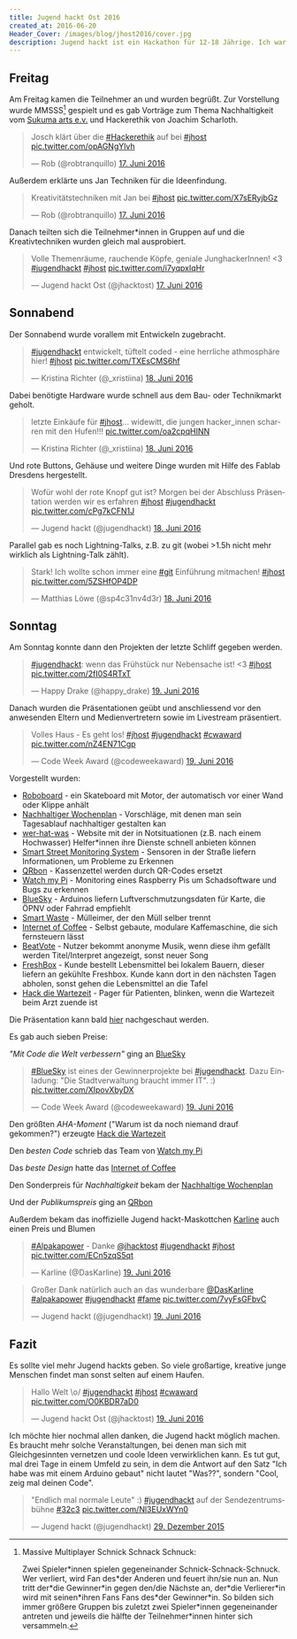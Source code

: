 ```yaml
---
title: Jugend hackt Ost 2016
created_at: 2016-06-20
Header_Cover: /images/blog/jhost2016/cover.jpg
description: Jugend hackt ist ein Hackathon für 12-18 Jährige. Ich war da und habe meine Eindrücke aufgeschrieben.
---
```

## Freitag

Am Freitag kamen die Teilnehmer an und wurden begrüßt. Zur Vorstellung wurde MMSSS[^1] gespielt und es gab Vorträge zum Thema Nachhaltigkeit vom [Sukuma arts e.v.](https://www.sukuma.net/) und Hackerethik von Joachim Scharloth.

<blockquote class="twitter-tweet" data-lang="de"><p lang="de" dir="ltr">Josch klärt über die <a href="https://twitter.com/hashtag/Hackerethik?src=hash">#Hackerethik</a> auf bei <a href="https://twitter.com/hashtag/jhost?src=hash">#jhost</a> <a href="https://t.co/opAGNgYlvh">pic.twitter.com/opAGNgYlvh</a></p>&mdash; Rob (@robtranquillo) <a href="https://twitter.com/robtranquillo/status/743891685868978176">17. Juni 2016</a></blockquote>

Außerdem erklärte uns Jan Techniken für die Ideenfindung.

<blockquote class="twitter-tweet" data-lang="de"><p lang="de" dir="ltr">Kreativitätstechniken mit Jan bei <a href="https://twitter.com/hashtag/jhost?src=hash">#jhost</a> <a href="https://t.co/X7sERyjbGz">pic.twitter.com/X7sERyjbGz</a></p>&mdash; Rob (@robtranquillo) <a href="https://twitter.com/robtranquillo/status/743855043510673408">17. Juni 2016</a></blockquote>


Danach teilten sich die Teilnehmer*innen in Gruppen auf und die Kreativtechniken wurden gleich mal ausprobiert.

<blockquote class="twitter-tweet" data-lang="de"><p lang="de" dir="ltr">Volle Themenräume, rauchende Köpfe, geniale JunghackerInnen! &lt;3  <a href="https://twitter.com/hashtag/jugendhackt?src=hash">#jugendhackt</a> <a href="https://twitter.com/hashtag/jhost?src=hash">#jhost</a> <a href="https://t.co/i7yqpxIqHr">pic.twitter.com/i7yqpxIqHr</a></p>&mdash; Jugend hackt Ost (@jhacktost) <a href="https://twitter.com/jhacktost/status/743873562755346432">17. Juni 2016</a></blockquote>


## Sonnabend

Der Sonnabend wurde vorallem mit Entwickeln zugebracht.

<blockquote class="twitter-tweet" data-lang="de"><p lang="de" dir="ltr"><a href="https://twitter.com/hashtag/jugendhackt?src=hash">#jugendhackt</a> entwickelt, tüftelt coded - eine herrliche athmosphäre hier! <a href="https://twitter.com/hashtag/jhost?src=hash">#jhost</a> <a href="https://t.co/TXEsCMS6hf">pic.twitter.com/TXEsCMS6hf</a></p>&mdash; Kristina Richter (@_xristiina) <a href="https://twitter.com/_xristiina/status/744118229455507456">18. Juni 2016</a></blockquote>

Dabei benötigte Hardware wurde schnell aus dem Bau- oder Technikmarkt geholt.

<blockquote class="twitter-tweet" data-lang="de"><p lang="de" dir="ltr">letzte Einkäufe für <a href="https://twitter.com/hashtag/jhost?src=hash">#jhost</a>... widewitt, die jungen hacker_innen scharren mit den Hufen!!! <a href="https://t.co/oa2cpqHINN">pic.twitter.com/oa2cpqHINN</a></p>&mdash; Kristina Richter (@_xristiina) <a href="https://twitter.com/_xristiina/status/744144758239543296">18. Juni 2016</a></blockquote>

Und rote Buttons, Gehäuse und weitere Dinge wurden mit Hilfe des Fablab Dresdens hergestellt.

<blockquote class="twitter-tweet" data-lang="de"><p lang="de" dir="ltr">Wofür wohl der rote Knopf gut ist? Morgen bei der Abschluss Präsentation werden wir es erfahren <a href="https://twitter.com/hashtag/jhost?src=hash">#jhost</a> <a href="https://twitter.com/hashtag/jugendhackt?src=hash">#jugendhackt</a> <a href="https://t.co/cPg7kCFN1J">pic.twitter.com/cPg7kCFN1J</a></p>&mdash; Jugend hackt (@jugendhackt) <a href="https://twitter.com/jugendhackt/status/744224232419262464">18. Juni 2016</a></blockquote>

Parallel gab es noch Lightning-Talks, z.B. zu git (wobei >1.5h nicht mehr wirklich als Lightning-Talk zählt).

<blockquote class="twitter-tweet" data-lang="de"><p lang="de" dir="ltr">Stark! Ich wollte schon immer eine <a href="https://twitter.com/hashtag/git?src=hash">#git</a> Einführung mitmachen! <a href="https://twitter.com/hashtag/jhost?src=hash">#jhost</a> <a href="https://t.co/5ZSHfOP4DP">pic.twitter.com/5ZSHfOP4DP</a></p>&mdash; Matthias Löwe (@sp4c31nv4d3r) <a href="https://twitter.com/sp4c31nv4d3r/status/744198224349626368">18. Juni 2016</a></blockquote>


## Sonntag

Am Sonntag konnte dann den Projekten der letzte Schliff gegeben werden.

<blockquote class="twitter-tweet" data-lang="de"><p lang="de" dir="ltr"><a href="https://twitter.com/hashtag/jugendhackt?src=hash">#jugendhackt</a>: wenn das Frühstück nur Nebensache ist! &lt;3 <a href="https://twitter.com/hashtag/jhost?src=hash">#jhost</a> <a href="https://t.co/2fI0S4RTxT">pic.twitter.com/2fI0S4RTxT</a></p>&mdash; Happy Drake (@happy_drake) <a href="https://twitter.com/happy_drake/status/744408963094056964">19. Juni 2016</a></blockquote>

Danach wurden die Präsentationen geübt und anschliessend vor den anwesenden Eltern und Medienvertretern sowie im Livestream präsentiert.

<blockquote class="twitter-tweet" data-lang="de"><p lang="de" dir="ltr">Volles Haus - Es geht los! <a href="https://twitter.com/hashtag/jhost?src=hash">#jhost</a> <a href="https://twitter.com/hashtag/jugendhackt?src=hash">#jugendhackt</a> <a href="https://twitter.com/hashtag/cwaward?src=hash">#cwaward</a> <a href="https://t.co/nZ4EN71Cgp">pic.twitter.com/nZ4EN71Cgp</a></p>&mdash; Code Week Award (@codeweekaward) <a href="https://twitter.com/codeweekaward/status/744480649357180928">19. Juni 2016</a></blockquote>


Vorgestellt wurden:

- [Roboboard](https://hackdash.org/projects/5765b5c7d9284f016c04700c) - ein Skateboard mit Motor, der automatisch vor einer Wand oder Klippe anhält
- [Nachhaltiger Wochenplan](https://hackdash.org/projects/5765a677d9284f016c04700a) - Vorschläge, mit denen man sein Tagesablauf nachhaltiger gestalten kan
- [wer-hat-was](https://hackdash.org/projects/5765a664d9284f016c047009) - Website mit der in Notsituationen (z.B. nach einem Hochwasser) Helfer*innen ihre Dienste schnell anbieten können
- [Smart Street Monitoring System](https://hackdash.org/projects/5765a603d9284f016c047007) - Sensoren in der Straße liefern Informationen, um Probleme zu Erkennen
- [QRbon](https://hackdash.org/projects/5765a5c6d9284f016c047006) - Kassenzettel werden durch QR-Codes ersetzt
- [Watch my Pi](https://hackdash.org/projects/5765a38bd9284f016c047004) - Monitoring eines Raspberry Pis um Schadsoftware und Bugs zu erkennen
- [BlueSky](https://hackdash.org/projects/57659c48d9284f016c047001) - Arduinos liefern Luftverschmutzungsdaten für Karte, die ÖPNV oder Fahrrad empfiehlt
- [Smart Waste](https://hackdash.org/projects/5765999cd9284f016c047000) - Mülleimer, der den Müll selber trennt
- [Internet of Coffee](https://hackdash.org/projects/576596dcd9284f016c046ff0) - Selbst gebaute, modulare Kaffemaschine, die sich fernsteuern lässt
- [BeatVote](https://hackdash.org/projects/5765967ad9284f016c046fef) - Nutzer bekommt anonyme Musik, wenn diese ihm gefällt werden Titel/Interpret angezeigt, sonst neuer Song
- [FreshBox](https://hackdash.org/projects/576572f3d9284f016c046fe8) - Kunde bestellt Lebensmittel bei lokalem Bauern, dieser liefern an gekühlte Freshbox. Kunde kann dort in den nächsten Tagen abholen, sonst gehen die Lebensmittel an die Tafel
- [Hack die Wartezeit](https://hackdash.org/projects/57656ab0d9284f016c046fde) - Pager für Patienten, blinken, wenn die Wartezeit beim Arzt zuende ist

Die Präsentation kann bald [hier](https://www.youtube.com/channel/UCZPArRo7O1Y07hK1L-JfvUw/videos) nachgeschaut werden.

Es gab auch sieben Preise:

*"Mit Code die Welt verbessern"* ging an [BlueSky](https://hackdash.org/projects/57659c48d9284f016c047001)

<blockquote class="twitter-tweet" data-lang="de"><p lang="de" dir="ltr"><a href="https://twitter.com/hashtag/BlueSky?src=hash">#BlueSky</a> ist eines der Gewinnerprojekte bei <a href="https://twitter.com/hashtag/jugendhackt?src=hash">#jugendhackt</a>. Dazu Einladung: &quot;Die Stadtverwaltung braucht immer IT&quot;. :) <a href="https://t.co/XIpovXbyDX">pic.twitter.com/XIpovXbyDX</a></p>&mdash; Code Week Award (@codeweekaward) <a href="https://twitter.com/codeweekaward/status/744506945818755072">19. Juni 2016</a></blockquote>


Den größten *AHA-Moment* ("Warum ist da noch niemand drauf gekommen?") erzeugte [Hack die Wartezeit](https://hackdash.org/projects/57656ab0d9284f016c046fde)

Den *besten Code* schrieb das Team von [Watch my Pi](https://hackdash.org/projects/5765a38bd9284f016c047004)

Das *beste Design* hatte das [Internet of Coffee](https://hackdash.org/projects/576596dcd9284f016c046ff0)

Den Sonderpreis für *Nachhaltigkeit* bekam der [Nachhaltige Wochenplan](https://hackdash.org/projects/5765a677d9284f016c04700a)

Und der *Publikumspreis* ging an [QRbon](https://hackdash.org/projects/5765a5c6d9284f016c047006)

Außerdem bekam das inoffizielle Jugend hackt-Maskottchen [Karline](https://twitter.com/DasKarline) auch einen Preis und Blumen

<blockquote class="twitter-tweet" data-lang="de"><p lang="de" dir="ltr"><a href="https://twitter.com/hashtag/Alpakapower?src=hash">#Alpakapower</a> - Danke <a href="https://twitter.com/jhacktost">@jhacktost</a> <a href="https://twitter.com/hashtag/jugendhackt?src=hash">#jugendhackt</a> <a href="https://twitter.com/hashtag/jhost?src=hash">#jhost</a> <a href="https://t.co/ECn5zqS5qt">pic.twitter.com/ECn5zqS5qt</a></p>&mdash; Karline (@DasKarline) <a href="https://twitter.com/DasKarline/status/744519101905833985">19. Juni 2016</a></blockquote>

<blockquote class="twitter-tweet" data-lang="de"><p lang="de" dir="ltr">Großer Dank natürlich auch an das wunderbare  <a href="https://twitter.com/DasKarline">@DasKarline</a> <a href="https://twitter.com/hashtag/alpakapower?src=hash">#alpakapower</a> <a href="https://twitter.com/hashtag/jugendhackt?src=hash">#jugendhackt</a> <a href="https://twitter.com/hashtag/fame?src=hash">#fame</a> <a href="https://t.co/7vyFsGFbvC">pic.twitter.com/7vyFsGFbvC</a></p>&mdash; Jugend hackt (@jugendhackt) <a href="https://twitter.com/jugendhackt/status/744512604748587008">19. Juni 2016</a></blockquote>

## Fazit

Es sollte viel mehr Jugend hackts geben. So viele großartige, kreative junge Menschen findet man sonst selten auf einem Haufen.

<blockquote class="twitter-tweet" data-lang="de"><p lang="de" dir="ltr">Hallo Welt \o/ <a href="https://twitter.com/hashtag/jugendhackt?src=hash">#jugendhackt</a> <a href="https://twitter.com/hashtag/jhost?src=hash">#jhost</a> <a href="https://twitter.com/hashtag/cwaward?src=hash">#cwaward</a> <a href="https://t.co/O0KBDR7aD0">pic.twitter.com/O0KBDR7aD0</a></p>&mdash; Jugend hackt Ost (@jhacktost) <a href="https://twitter.com/jhacktost/status/744431684104368128">19. Juni 2016</a></blockquote>

Ich möchte hier nochmal allen danken, die Jugend hackt möglich machen. Es braucht mehr solche Veranstaltungen, bei denen man sich mit Gleichgesinnten vernetzen und coole Ideen verwirklichen kann. Es tut gut, mal drei Tage in einem Umfeld zu sein, in dem die Antwort auf den Satz "Ich habe was mit einem Arduino gebaut" nicht lautet "Was??", sondern "Cool, zeig mal deinen Code".

<blockquote class="twitter-tweet" data-lang="de"><p lang="de" dir="ltr">&quot;Endlich mal normale Leute&quot; :) <a href="https://twitter.com/hashtag/jugendhackt?src=hash">#jugendhackt</a> auf der Sendezentrumsbühne <a href="https://twitter.com/hashtag/32c3?src=hash">#32c3</a> <a href="https://t.co/Nl3EUxWYn0">pic.twitter.com/Nl3EUxWYn0</a></p>&mdash; Jugend hackt (@jugendhackt) <a href="https://twitter.com/jugendhackt/status/681807665568333825">29. Dezember 2015</a></blockquote>

<script async src="//platform.twitter.com/widgets.js" charset="utf-8"></script>

[^1]:
	Massive Multiplayer Schnick Schnack Schnuck:

	Zwei Spieler\*innen spielen gegeneinander Schnick-Schnack-Schnuck. Wer verliert, wird Fan des\*der Anderen und feuert ihn/sie nun an. Nun tritt der\*die Gewinner\*in gegen den/die Nächste an, der\*die Verlierer\*in wird mit seinen\*ihren Fans Fans des\*der Gewinner\*in. So bilden sich immer größere Gruppen bis zuletzt zwei Spieler\*innen gegeneinander antreten und jeweils die hälfte der Teilnehmer\*innen hinter sich versammeln.